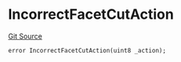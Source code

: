 # IncorrectFacetCutAction
[Git Source](https://github.com/thrackle-io/tron/blob/16aa388bf7edf8163f2f93600ba5d420a17a40c0/src/client/token/handler/diamond/HandlerDiamondLib.sol)


```solidity
error IncorrectFacetCutAction(uint8 _action);
```

